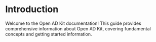 # Introduction

Welcome to the Open AD Kit documentation! This guide provides comprehensive information about Open AD Kit, covering fundamental concepts and getting started information.
